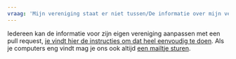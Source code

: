```yaml
---
vraag: 'Mijn vereniging staat er niet tussen/De informatie over mijn vereniging is incorrect. Wat kan ik hier aan doen?'
---
```

Iedereen kan de informatie voor zijn eigen vereniging aanpassen met een pull request, [je vindt hier de instructies om dat heel eenvoudig te doen](https://github.ugent.be/ZeusWPI/durfdoen-2.0). Als je computers eng vindt mag je ons ook altijd [een mailtje sturen](mailto:durfdoen@gentsestudentenraad.be).

